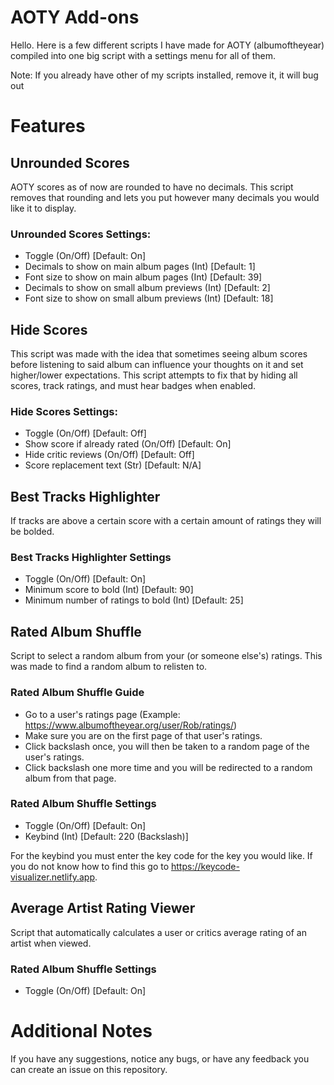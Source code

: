 # AOTY Add-ons

Hello. Here is a few different scripts I have made for AOTY (albumoftheyear) compiled into one big script with a settings menu for all of them.

Note: If you already have other of my scripts installed, remove it, it will bug out


# Features
## Unrounded Scores
AOTY scores as of now are rounded to have no decimals. This script removes that rounding and lets you put however many decimals you would like it to display.

### Unrounded Scores Settings:
- Toggle (On/Off) [Default: On]
- Decimals to show on main album pages (Int) [Default: 1]
- Font size to show on main album pages (Int) [Default: 39]
- Decimals to show on small album previews (Int) [Default: 2]
- Font size to show on small album previews (Int) [Default: 18]

## Hide Scores
This script was made with the idea that sometimes seeing album scores before listening to said album can influence your thoughts on it and set higher/lower expectations. This script attempts to fix that by hiding all scores, track ratings, and must hear badges when enabled.

### Hide Scores Settings:
- Toggle (On/Off) [Default: Off]
- Show score if already rated (On/Off) [Default: On]
- Hide critic reviews (On/Off) [Default: Off]
- Score replacement text (Str) [Default: N/A]

## Best Tracks Highlighter
If tracks are above a certain score with a certain amount of ratings they will be bolded.

### Best Tracks Highlighter Settings
- Toggle (On/Off) [Default: On]
- Minimum score to bold (Int) [Default: 90]
- Minimum number of ratings to bold (Int) [Default: 25]

## Rated Album Shuffle
Script to select a random album from your (or someone else's) ratings. This was made to find a random album to relisten to.

### Rated Album Shuffle Guide
- Go to a user's ratings page (Example: https://www.albumoftheyear.org/user/Rob/ratings/)
- Make sure you are on the first page of that user's ratings.
- Click backslash once, you will then be taken to a random page of the user's ratings.
- Click backslash one more time and you will be redirected to a random album from that page.

### Rated Album Shuffle Settings
- Toggle (On/Off) [Default: On]
- Keybind (Int) [Default: 220 (Backslash)]

For the keybind you must enter the key code for the key you would like. If you do not know how to find this go to https://keycode-visualizer.netlify.app.

## Average Artist Rating Viewer
Script that automatically calculates a user or critics average rating of an artist when viewed.

### Rated Album Shuffle Settings
- Toggle (On/Off) [Default: On]

# Additional Notes
If you have any suggestions, notice any bugs, or have any feedback you can create an issue on this repository.
